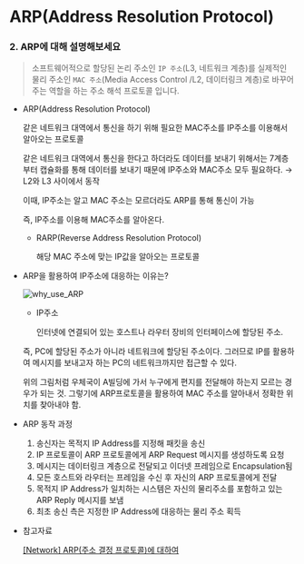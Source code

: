 # ARP(Address Resolution Protocol)

### 2. ARP에 대해 설명해보세요

> 소프트웨어적으로 할당된 논리 주소인 `IP 주소`(L3, 네트워크 계층)를 실제적인 물리 주소인 `MAC 주소`(Media Access Control /L2, 데이터링크 계층)로 바꾸어주는 역할을 하는 주소 해석 프로토콜 입니다.
> 
- ARP(Address Resolution Protocol)
    
    같은 네트워크 대역에서 통신을 하기 위해 필요한 MAC주소를 IP주소를 이용해서 알아오는 프로토콜
    
    같은 네트워크 대역에서 통신을 한다고 하더라도 데이터를 보내기 위해서는 7계층부터 캡슐화를 통해 데이터를 보내기 때문에 IP주소와 MAC주소 모두 필요하다. → L2와 L3 사이에서 동작
    
    이때, IP주소는 알고 MAC 주소는 모르더라도 ARP를 통해 통신이 가능
    
    즉, IP주소를 이용해 MAC주소를 알아온다.
    
    - RARP(Reverse Address Resolution Protocol)
        
        해당 MAC 주소에 맞는 IP값을 알아오는 프로토콜
        
- ARP을 활용하여 IP주소에 대응하는 이유는?
    
    ![why_use_ARP](https://user-images.githubusercontent.com/88701965/227703405-8c9cd107-9590-4dec-a4b0-a13b2cc371c2.png)

    
    - IP주소
        
        인터넷에 연결되어 있는 호스트나 라우터 장비의 인터페이스에 할당된 주소.
        
    
    즉, PC에 할당된 주소가 아니라 네트워크에 할당된 주소이다. 그러므로 IP를 활용하여 메시지를 보내고자 하는 PC의 네트워크까지만 접근할 수 있다.
    
    위의 그림처럼 우체국이 A빌딩에 가서 누구에게 편지를 전달해야 하는지 모르는 경우가 되는 것. 그렇기에 ARP프로토콜을 활용하여 MAC 주소를 알아내서 정확한 위치를 찾아내야 함.
    
- ARP 동작 과정
    1. 송신자는 목적지 IP Address를 지정해 패킷을 송신
    2. IP 프로토콜이 ARP 프로토콜에게 ARP Request 메시지를 생성하도록 요청
    3. 메시지는 데이터링크 계층으로 전달되고 이더넷 프레임으로 Encapsulation됨
    4. 모든 호스트와 라우터는 프레임을 수신 후 자신의 ARP 프로토콜에게 전달
    5. 목적지 IP Address가 일치하는 시스템은 자신의 물리주소를 포함하고 있는 ARP Reply 메시지를 보냄
    6. 최초 송신 측은 지정한 IP Address에 대응하는 물리 주소 획득

- 참고자료
    
    [[Network] ARP(주소 결정 프로토콜)에 대하여](https://coding-factory.tistory.com/720)